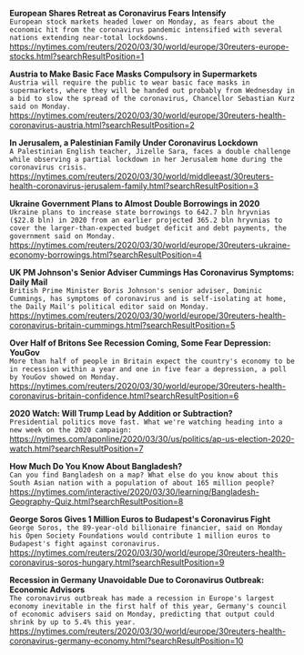 **European Shares Retreat as Coronavirus Fears Intensify**\
`European stock markets headed lower on Monday, as fears about the economic hit from the coronavirus pandemic intensified with several nations extending near-total lockdowns.`\
https://nytimes.com/reuters/2020/03/30/world/europe/30reuters-europe-stocks.html?searchResultPosition=1

**Austria to Make Basic Face Masks Compulsory in Supermarkets**\
`Austria will require the public to wear basic face masks in supermarkets, where they will be handed out probably from Wednesday in a bid to slow the spread of the coronavirus, Chancellor Sebastian Kurz said on Monday.`\
https://nytimes.com/reuters/2020/03/30/world/europe/30reuters-health-coronavirus-austria.html?searchResultPosition=2

**In Jerusalem, a Palestinian Family Under Coronavirus Lockdown**\
`A Palestinian English teacher, Jizelle Sara, faces a double challenge while observing a partial lockdown in her Jerusalem home during the coronavirus crisis.`\
https://nytimes.com/reuters/2020/03/30/world/middleeast/30reuters-health-coronavirus-jerusalem-family.html?searchResultPosition=3

**Ukraine Government Plans to Almost Double Borrowings in 2020**\
`Ukraine plans to increase state borrowings to 642.7 bln hryvnias ($22.8 bln) in 2020 from an earlier projected 365.2 bln hryvnias to cover the larger-than-expected budget deficit and debt payments, the government said on Monday.`\
https://nytimes.com/reuters/2020/03/30/world/europe/30reuters-ukraine-economy-borrowings.html?searchResultPosition=4

**UK PM Johnson's Senior Adviser Cummings Has Coronavirus Symptoms: Daily Mail**\
`British Prime Minister Boris Johnson's senior adviser, Dominic Cummings, has symptoms of coronavirus and is self-isolating at home, the Daily Mail's political editor said on Monday.`\
https://nytimes.com/reuters/2020/03/30/world/europe/30reuters-health-coronavirus-britain-cummings.html?searchResultPosition=5

**Over Half of Britons See Recession Coming, Some Fear Depression: YouGov**\
`More than half of people in Britain expect the country's economy to be in recession within a year and one in five fear a depression, a poll by YouGov showed on Monday.`\
https://nytimes.com/reuters/2020/03/30/world/europe/30reuters-health-coronavirus-britain-confidence.html?searchResultPosition=6

**2020 Watch: Will Trump Lead by Addition or Subtraction?**\
`Presidential politics move fast. What we're watching heading into a new week on the 2020 campaign:`\
https://nytimes.com/aponline/2020/03/30/us/politics/ap-us-election-2020-watch.html?searchResultPosition=7

**How Much Do You Know About Bangladesh?**\
`Can you find Bangladesh on a map? What else do you know about this South Asian nation with a population of about 165 million people?`\
https://nytimes.com/interactive/2020/03/30/learning/Bangladesh-Geography-Quiz.html?searchResultPosition=8

**George Soros Gives 1 Million Euros to Budapest's Coronavirus Fight**\
`George Soros, the 89-year-old billionaire financier, said on Monday his Open Society Foundations would contribute 1 million euros to Budapest's fight against coronavirus.`\
https://nytimes.com/reuters/2020/03/30/world/europe/30reuters-health-coronavirus-soros-hungary.html?searchResultPosition=9

**Recession in Germany Unavoidable Due to Coronavirus Outbreak: Economic Advisors**\
`The coronavirus outbreak has made a recession in Europe's largest economy inevitable in the first half of this year, Germany's council of economic advisers said on Monday, predicting that output could shrink by up to 5.4% this year.`\
https://nytimes.com/reuters/2020/03/30/world/europe/30reuters-health-coronavirus-germany-economy.html?searchResultPosition=10

